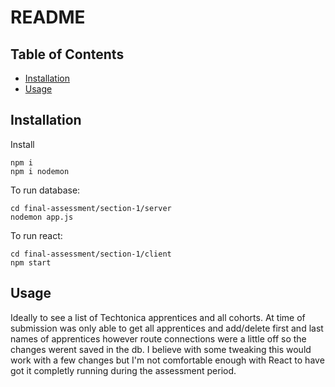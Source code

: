 # README

## Table of Contents

- [Installation](#installation)
- [Usage](#usage)


## Installation

Install 
```
npm i
npm i nodemon
```

To run database: 

```
cd final-assessment/section-1/server
nodemon app.js
```

To run react:

```
cd final-assessment/section-1/client
npm start
```

## Usage

Ideally to see a list of Techtonica apprentices and all cohorts. At time of submission was only able to get all apprentices and add/delete first and last names of apprentices however route connections were a little off so the changes werent saved in the db. I believe with some tweaking this would work with a few changes but I'm not comfortable enough with React to have got it completly running during the assessment period.

